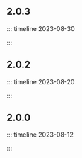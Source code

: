 <!--@include: ../changelog-common.md-->

## 2.0.3

::: timeline 2023-08-30

<!--@include: ../../change-log/2.0.3.md-->

:::

## 2.0.2

::: timeline 2023-08-20

<!--@include: ../../change-log/2.0.2.md-->

:::

## 2.0.0

::: timeline 2023-08-12

<!--@include: ../../change-log/2.0.0.md-->

:::
